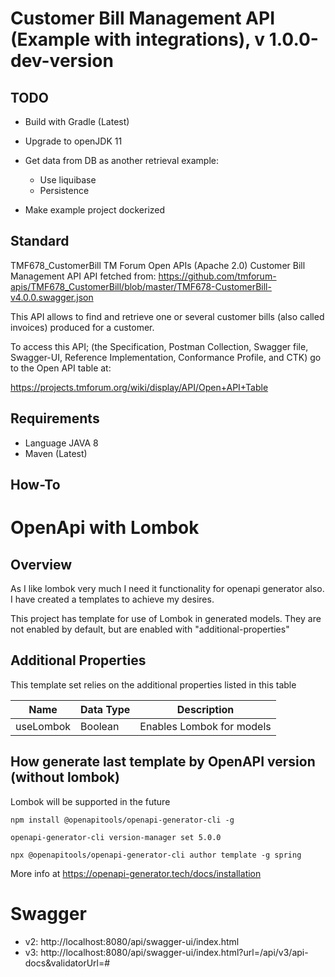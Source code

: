 # Customer Bill Management API (Example with integrations), v 1.0.0-dev-version

## TODO
* Build with Gradle (Latest)
* Upgrade to openJDK 11
* Get data from DB as another retrieval example:
    - Use liquibase
    - Persistence
   
* Make example project dockerized

## Standard 
TMF678_CustomerBill
TM Forum Open APIs (Apache 2.0) Customer Bill Management API
API fetched from: https://github.com/tmforum-apis/TMF678_CustomerBill/blob/master/TMF678-CustomerBill-v4.0.0.swagger.json

This API allows to find and retrieve one or several customer bills (also called invoices) produced for a customer.

To access this API; (the Specification, Postman Collection, Swagger file, Swagger-UI, Reference Implementation, Conformance Profile, and CTK) go to the Open API table at:

https://projects.tmforum.org/wiki/display/API/Open+API+Table

## Requirements
* Language JAVA 8
* Maven (Latest)

## How-To

OpenApi with Lombok
=======================================

## Overview
As I like lombok very much I need it functionality for openapi generator also. I have created a templates to achieve my desires.

This project has template for use of Lombok in generated models.
They are not enabled by default, but are enabled with "additional-properties"

## Additional Properties
This template set relies on the additional properties listed in this table

| Name         | Data Type | Description                                |
|--------------|-----------|--------------------------------------------|
| useLombok    | Boolean   | Enables Lombok for models                  |

## How generate last template by OpenAPI version (without lombok)
Lombok will be supported in the future

```
npm install @openapitools/openapi-generator-cli -g

openapi-generator-cli version-manager set 5.0.0

npx @openapitools/openapi-generator-cli author template -g spring
```
More info at https://openapi-generator.tech/docs/installation

Swagger
=======================================
* v2: http://localhost:8080/api/swagger-ui/index.html
* v3: http://localhost:8080/api/swagger-ui/index.html?url=/api/v3/api-docs&validatorUrl=#
